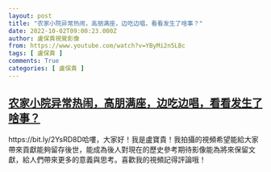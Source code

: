 ```yaml
---
layout: post
title: "农家小院异常热闹，高朋满座，边吃边唱，看看发生了啥事？"
date: 2022-10-02T09:00:23.000Z
author: 盧保貴視覺影像
from: https://www.youtube.com/watch?v=YByMi2n5LBc
tags: [ 盧保貴 ]
comments: True
categories: [ 盧保貴 ]
---
```

<!--1664701223000-->
[农家小院异常热闹，高朋满座，边吃边唱，看看发生了啥事？](https://www.youtube.com/watch?v=YByMi2n5LBc)
------

<div>
https://bit.ly/2YsRD8D哈嘍，大家好！我是盧寶貴！我拍攝的視頻希望能給大家帶來貢獻能夠留存後世，能成為後人對現在的歷史參考期待影像能為將來保留文獻，給人們帶來更多的意義與思考。喜歡我的視頻記得評論哦！
</div>
